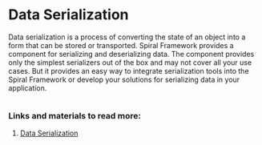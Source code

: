# Data Serialization

Data serialization is a process of converting the state of an object into a form that can be stored or transported. Spiral Framework provides a component for serializing and deserializing data. The component provides only the simplest serializers out of the box and may not cover all your use cases. But it provides an easy way to integrate serialization tools into the Spiral Framework or develop your solutions for serializing data in your application.

```

```

### Links and materials to read more:
1. [Data Serialization](https://spiral.dev/docs/component-serializer/current/en)
